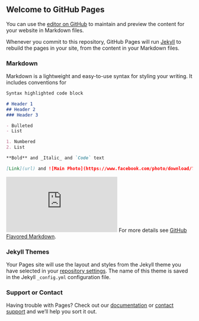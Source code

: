 ## Welcome to GitHub Pages

You can use the [editor on GitHub](https://github.com/ankitbit/COMP-COIN/edit/master/README.md) to maintain and preview the content for your website in Markdown files.

Whenever you commit to this repository, GitHub Pages will run [Jekyll](https://jekyllrb.com/) to rebuild the pages in your site, from the content in your Markdown files.

### Markdown

Markdown is a lightweight and easy-to-use syntax for styling your writing. It includes conventions for

```markdown
Syntax highlighted code block

# Header 1
## Header 2
### Header 3

- Bulleted
- List

1. Numbered
2. List

**Bold** and _Italic_ and `Code` text

[Link](url) and ![Main Photo](https://www.facebook.com/photo/download/?fbid=1870837259653282&ext=1523803682&hash=AeS1c_FD-IgX9Q3W)
```
![Main Photo](https://www.facebook.com/photo.php?fbid=1870837259653282&set=pcb.1870838172986524&type=3&theater)
For more details see [GitHub Flavored Markdown](https://guides.github.com/features/mastering-markdown/).

### Jekyll Themes

Your Pages site will use the layout and styles from the Jekyll theme you have selected in your [repository settings](https://github.com/ankitbit/COMP-COIN/settings). The name of this theme is saved in the Jekyll `_config.yml` configuration file.

### Support or Contact

Having trouble with Pages? Check out our [documentation](https://help.github.com/categories/github-pages-basics/) or [contact support](https://github.com/contact) and we’ll help you sort it out.
